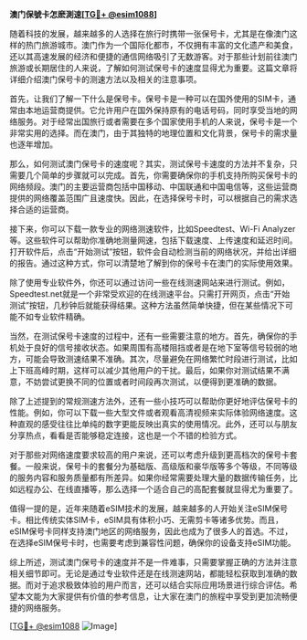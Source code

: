 **澳门保號卡怎麽測速[[TG💪+ @esim1088](https://t.me/s/esim1088)]**

随着科技的发展，越来越多的人选择在旅行时携带一张保号卡，尤其是在像澳门这样的热门旅游城市。澳门作为一个国际化都市，不仅拥有丰富的文化遗产和美食，还以其高速发展的经济和便捷的通信网络吸引了无数游客。对于那些计划前往澳门旅游或长期居住的人来说，了解如何测试保号卡的速度显得尤为重要。这篇文章将详细介绍澳门保号卡的测速方法以及相关的注意事项。

首先，让我们了解一下什么是保号卡。保号卡是一种可以在国外使用的SIM卡，通常由本地运营商提供。它允许用户在国外保持原有的电话号码，同时享受当地的网络服务。对于经常出国旅行或者需要在多个国家使用手机的人来说，保号卡是一个非常实用的选择。而在澳门，由于其独特的地理位置和文化背景，保号卡的需求量也逐年增加。

那么，如何测试澳门保号卡的速度呢？其实，测试保号卡速度的方法并不复杂，只需要几个简单的步骤就可以完成。首先，你需要确保你的手机支持所购买保号卡的网络频段。澳门的主要运营商包括中国移动、中国联通和中国电信等，这些运营商提供的网络覆盖范围广且速度快。因此，在选择保号卡时，可以根据自己的需求选择合适的运营商。

接下来，你可以下载一款专业的网络测速软件，比如Speedtest、Wi-Fi Analyzer等。这些软件可以帮助你准确地测量网速，包括下载速度、上传速度和延迟时间。打开软件后，点击“开始测试”按钮，软件会自动检测当前的网络状况，并给出详细的报告。通过这种方式，你可以清楚地了解到你的保号卡在澳门的实际使用效果。

除了使用专业软件外，你还可以通过访问一些在线测速网站来进行测试。例如，Speedtest.net就是一个非常受欢迎的在线测速平台。只需打开网页，点击“开始测试”按钮，几秒钟后就能获得结果。这种方法虽然简单快捷，但在某些情况下可能不如专业软件精确。

当然，在测试保号卡速度的过程中，还有一些需要注意的地方。首先，确保你的手机处于良好的信号接收状态。如果周围有高楼阻挡或者是在地下室等信号较弱的地方，可能会导致测速结果不准确。其次，尽量避免在网络繁忙时段进行测试，比如上下班高峰时期，这样可以减少其他用户的干扰。最后，如果你对测试结果不满意，不妨尝试更换不同的位置或者时间段再次测试，以便得到更准确的数据。

除了上述提到的常规测速方法外，还有一些小技巧可以帮助你更好地评估保号卡的性能。例如，你可以下载一些大型文件或者观看高清视频来实际体验网络速度。这种直观的感受往往比单纯的数字更能反映出真实的使用情况。此外，还可以与朋友分享热点，看看是否能够稳定连接，这也是一个不错的检验方式。

对于那些对网络速度要求较高的用户来说，还可以考虑升级到更高档次的保号卡套餐。一般来说，保号卡的套餐分为基础版、高级版和豪华版等多个等级，不同等级的服务内容和服务质量都有所差异。如果你经常需要处理大量的数据传输任务，比如远程办公、在线直播等，那么选择一个适合自己的高配套餐就显得尤为重要了。

值得一提的是，近年来随着eSIM技术的发展，越来越多的人开始关注eSIM保号卡。相比传统实体SIM卡，eSIM具有体积小巧、无需剪卡等诸多优势。而且，eSIM保号卡同样支持澳门地区的网络服务，因此也成为了很多人的首选。不过，在选择eSIM保号卡时，也需要考虑到兼容性问题，确保你的设备支持eSIM功能。

综上所述，测试澳门保号卡的速度并不是一件难事，只需要掌握正确的方法并注意相关细节即可。无论是通过专业软件还是在线测速网站，都能轻松获取到准确的数据。而对于追求极致体验的用户而言，还可以结合实际应用场景进行综合评估。希望本文能为大家提供有价值的参考信息，让大家在澳门的旅程中享受到更加流畅便捷的网络服务。

[[TG💪+ @esim1088](https://t.me/s/esim1088) ![Image](https://i.postimg.cc/4NQfJmqS/Snipaste-2025-05-13-00-14-12.png)]